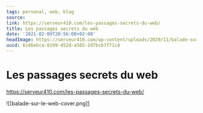 ```yaml
---
tags: personal, web, blog
source:
link: https://serveur410.com/les-passages-secrets-du-web/
title: Les passages secrets du web
date: '2021-02-09T20:56:00+02:00'
headImage: https://serveur410.com/wp-content/uploads/2020/11/balade-sur-le-web-cover.png
uuid: 6cd6ebca-8199-452d-a565-197bcb7f71c4
---
```


# Les passages secrets du web
https://serveur410.com/les-passages-secrets-du-web/

![[balade-sur-le-web-cover.png]]
